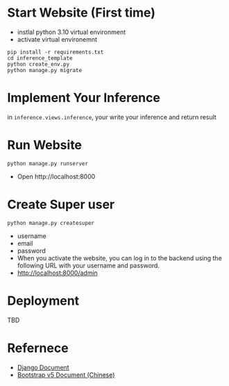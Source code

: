 # Start Website (First time)
- instlal python 3.10 virtual environment
- activate virtual environemnt
```
pip install -r requirements.txt
cd inference_template
python create_env.py
python manage.py migrate
```

# Implement Your Inference
in ```inference.views.inference```, your write your inference and return result

# Run Website
```
python manage.py runserver
```
- Open http://localhost:8000

# Create Super user
```
python manage.py createsuper
```
- username
- email
- password
- When you activate the website, you can log in to the backend using the following URL with your username and password.
- [http://localhost:8000/admin](http://localhost:8000/admin)

# Deployment
TBD

# Refernece
- [Django Document](https://docs.djangoproject.com/)
- [Bootstrap v5 Document (Chinese)](https://bootstrap5.hexschool.com/)
